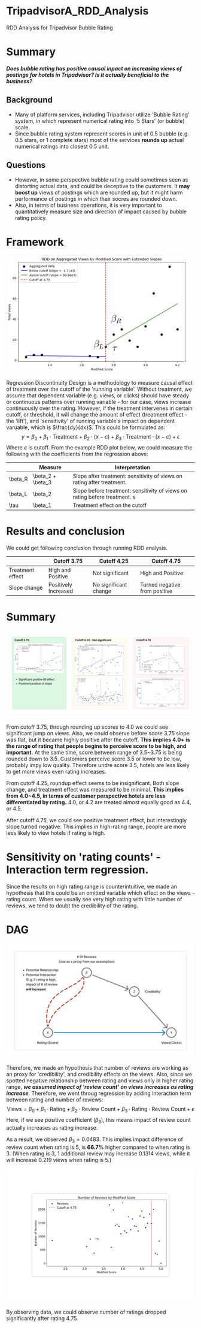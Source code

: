 # TripadvisorA_RDD_Analysis
RDD Analysis for Tripadvisor Bubble Rating

# Summary

***Does bubble rating has positive causal inpact on increasing views of postings for hotels in Tripadvisor? Is it actually beneficial to the business?***

## Background

* Many of platform services, including Tripadvisor utilize 'Bubble Rating' system, in which represent numerical rating into '5 Stars' (or bubble) scale. 
* Since bubble rating system represent scores in unit of 0.5 bubble (e.g. 0.5 stars, or 1 complete stars) most of the services **rounds up** actual numerical ratings into closest 0.5 unit.

## Questions

* However, in some perspective bubble rating could sometimes seen as distorting actual data, and could be deceptive to the customers. It **may boost up** views of postings which are rounded up, but it might harm performance of postings in which their socres are rounded down. 
* Also, in terms of business operations, it is very important to quantitatively measure size and direction of impact caused by bubble rating policy.

# Framework

<img src="image/example_RDD.png" alt="DAG" style="zoom:50%;" />

Regression Discontinuity Design is a methodology to measure causal effect of treatment over the cutoff of the 'running variable'. Without treatment, we assume that dependent variable (e.g. views, or clicks) should have steady or continuous patterns over running variable - for our case, views increase continuously over the rating. However, if the treatment intervenes in certain cutoff, or threshold, it will change the amount of effect (treatment effect - the 'lift'), and 'sensitivity' of running variable's impact on dependent varuable, which is  $\frac{dy}{dx}$. This could be formulated as: 
$$
y = \beta_0 + \beta_1 \cdot \text{Treatment} + \beta_2 \cdot (x-c) + \beta_3 \cdot \text{Treatment} \cdot (x - c) + \epsilon
$$
Where $c$ is cutoff. From the example RDD plot below, we could measure the following with the coefficients from the regression above:

|         | Measure           | Interpretation                                               |
| ------- | ----------------- | ------------------------------------------------------------ |
| \beta_R | \beta_2 + \beta_3 | Slope after treatment: sensitivity of views on rating after treatment. |
| \beta_L | \beta_2           | Slope before treatment: sensitivity of views on rating before treatment. s |
| \tau    | \beta_1           | Treatment effect on the cutoff                               |

# Results and conclusion

We could get following conclusion through running RDD analysis. 

|                  | Cutoff 3.75          | Cutoff 4.25           | Cutoff 4.75                   |
| ---------------- | -------------------- | --------------------- | ----------------------------- |
| Treatment effect | High and Positive    | Not significant       | High and Positive             |
| Slope change     | Positively Increased | No significant change | Turned negative from positive |

# Summary

<img src="image/Summary.png" alt="DAG" style="zoom:50%;" />

From cutoff 3.75, through rounding up scores to 4.0 we could see significant jump on views. Also, we could observe before score 3.75 slope was flat, but it became highly positive after the cutoff. **This implies 4.0+ is the range of rating that people begins to perceive score to be high, and important.** At the same time, score between range of 3.5~3.75 is being rounded down to 3.5. Customers perceive score 3.5 or lower to be low, probably impy low quality. Therefore undre score 3.5, hotels are less likely to get more views even rating increases. 

From cutoff 4.25, roundup effect seems to be insignificant. Both slope change, and treatment effect was measured to be minimal. **This implies from 4.0~4.5, in terms of customer perspective hotels are less differentiated by rating.**  4.0, or 4.2 are treated almost equally good as 4.4, or 4.5. 

After cutoff 4.75, we could see positive treatment effect, but interestingly slope turned negative. This implies in high-rating range, people are more less likely to view hotels if rating is high.

# Sensitivity on 'rating counts' - Interaction term regression. 

 Since the results on high rating range is counterintuitive, we made an hypothesis that this could be an omitted variable which effect on the views - rating count. When we usually see very high rating with little number of reviews, we tend to doubt the credibility of the rating. 

# DAG

<img src="image/DAG.png" alt="DAG" style="zoom:50%;" />

Therefore, we made an hypothesis that number of reviews are working as an proxy for 'credibility', and credibility effects on the views. Also, since we spotted negative relationship between rating and views only in higher rating range, ***we assumed impact of 'review count' on views increases as rating increase***. Therefore, we went throug regression by adding interaction term between rating and number of reviews:
$$
\text{Views} = \beta_0 + \beta_1 \cdot \text{Rating} + \beta_2 \cdot \text{Review Count}  + \beta_3 \cdot \text{Rating} \cdot \text{Review Count} + \epsilon
$$
Here, if we see positive coefficient ($\beta_3$), this means impact of review count actually increases as rating increase. 

As a result, we observed $\beta_3 = 0.0483$. This implies impact difference of review count when rating is 5, is  **66.7%** higher compared to when rating is 3. (When rating is 3, 1 additional review may increase 0.1314 views, while it will increase 0.219 views when rating is 5.)

<img src="image/review_count.png" alt="DAG" style="zoom:50%;" />

By observing data, we could observe number of ratings dropped significantly after rating 4.75. 
